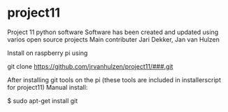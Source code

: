 # project11
Project 11 python software
Software has been created and updated using varios open source projects
Main contributer Jari Dekker, Jan van Hulzen

Install on raspberry pi using

git clone https://github.com/jrvanhulzen/project11/###.git 

After installing git tools on the pi (these tools are included in installerscript for project11)
Manual install:

$ sudo apt-get install git
